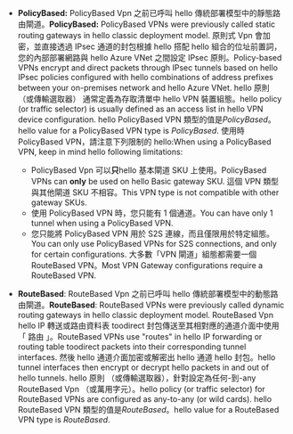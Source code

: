 * <span data-ttu-id="2346d-101">**PolicyBased:** PolicyBased Vpn 之前已呼叫 hello 傳統部署模型中的靜態路由閘道。</span><span class="sxs-lookup"><span data-stu-id="2346d-101">**PolicyBased:** PolicyBased VPNs were previously called static routing gateways in hello classic deployment model.</span></span> <span data-ttu-id="2346d-102">原則式 Vpn 會加密，並直接透過 IPsec 通道的封包根據 hello 搭配 hello 組合的位址前置詞，您的內部部署網路與 hello Azure VNet 之間設定 IPsec 原則。</span><span class="sxs-lookup"><span data-stu-id="2346d-102">Policy-based VPNs encrypt and direct packets through IPsec tunnels based on hello IPsec policies configured with hello combinations of address prefixes between your on-premises network and hello Azure VNet.</span></span> <span data-ttu-id="2346d-103">hello 原則 （或傳輸選取器） 通常定義為存取清單中 hello VPN 裝置組態。</span><span class="sxs-lookup"><span data-stu-id="2346d-103">hello policy (or traffic selector) is usually defined as an access list in hello VPN device configuration.</span></span> <span data-ttu-id="2346d-104">hello PolicyBased VPN 類型的值是*PolicyBased*。</span><span class="sxs-lookup"><span data-stu-id="2346d-104">hello value for a PolicyBased VPN type is *PolicyBased*.</span></span> <span data-ttu-id="2346d-105">使用時 PolicyBased VPN，請注意下列限制的 hello:</span><span class="sxs-lookup"><span data-stu-id="2346d-105">When using a PolicyBased VPN, keep in mind hello following limitations:</span></span>
  
  * <span data-ttu-id="2346d-106">PolicyBased Vpn 可以**只**hello 基本閘道 SKU 上使用。</span><span class="sxs-lookup"><span data-stu-id="2346d-106">PolicyBased VPNs can **only** be used on hello Basic gateway SKU.</span></span> <span data-ttu-id="2346d-107">這個 VPN 類型與其他閘道 SKU 不相容。</span><span class="sxs-lookup"><span data-stu-id="2346d-107">This VPN type is not compatible with other gateway SKUs.</span></span>
  * <span data-ttu-id="2346d-108">使用 PolicyBased VPN 時，您只能有 1 個通道。</span><span class="sxs-lookup"><span data-stu-id="2346d-108">You can have only 1 tunnel when using a PolicyBased VPN.</span></span>
  * <span data-ttu-id="2346d-109">您只能將 PolicyBased VPN 用於 S2S 連線，而且僅限用於特定組態。</span><span class="sxs-lookup"><span data-stu-id="2346d-109">You can only use PolicyBased VPNs for S2S connections, and only for certain configurations.</span></span> <span data-ttu-id="2346d-110">大多數「VPN 閘道」組態都需要一個 RouteBased VPN。</span><span class="sxs-lookup"><span data-stu-id="2346d-110">Most VPN Gateway configurations require a RouteBased VPN.</span></span>
* <span data-ttu-id="2346d-111">**RouteBased**: RouteBased Vpn 之前已呼叫 hello 傳統部署模型中的動態路由閘道。</span><span class="sxs-lookup"><span data-stu-id="2346d-111">**RouteBased**: RouteBased VPNs were previously called dynamic routing gateways in hello classic deployment model.</span></span> <span data-ttu-id="2346d-112">RouteBased Vpn hello IP 轉送或路由資料表 toodirect 封包傳送至其相對應的通道介面中使用 「 路由 」。</span><span class="sxs-lookup"><span data-stu-id="2346d-112">RouteBased VPNs use "routes" in hello IP forwarding or routing table toodirect packets into their corresponding tunnel interfaces.</span></span> <span data-ttu-id="2346d-113">然後 hello 通道介面加密或解密出 hello 通道 hello 封包。</span><span class="sxs-lookup"><span data-stu-id="2346d-113">hello tunnel interfaces then encrypt or decrypt hello packets in and out of hello tunnels.</span></span> <span data-ttu-id="2346d-114">hello 原則 （或傳輸選取器），針對設定為任何-到-any RouteBased Vpn （或萬用字元）。</span><span class="sxs-lookup"><span data-stu-id="2346d-114">hello policy (or traffic selector) for RouteBased VPNs are configured as any-to-any (or wild cards).</span></span> <span data-ttu-id="2346d-115">hello RouteBased VPN 類型的值是*RouteBased*。</span><span class="sxs-lookup"><span data-stu-id="2346d-115">hello value for a RouteBased VPN type is *RouteBased*.</span></span>

